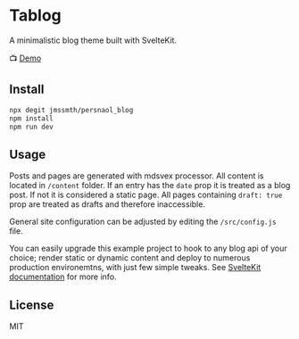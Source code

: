 # Tablog

A minimalistic blog theme built with SvelteKit.

📺 [Demo](https://tablogdemo.vercel.app)

## Install

```sh
npx degit jmssmth/persnaol_blog
npm install
npm run dev
```

## Usage

Posts and pages are generated with mdsvex processor. All content is located in `/content` folder. If an entry has the `date` prop it is treated as a blog post. If not it is considered a static page. All pages containing `draft: true` prop are treated as drafts and therefore inaccessible.

General site configuration can be adjusted by editing the `/src/config.js` file.

You can easily upgrade this example project to hook to any blog api of your choice; render static or dynamic content and deploy to numerous production environemtns, with just few simple tweaks. See [SvelteKit documentation](https://kit.svelte.dev/docs) for more info.

## License

MIT
